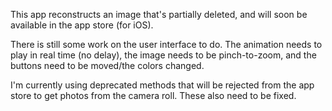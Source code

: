 

This app reconstructs an image that's partially deleted, and will soon be
available in the app store (for iOS).

There is still some work on the user interface to do. The animation needs to
play in real time (no delay), the image needs to be pinch-to-zoom, and the
buttons need to be moved/the colors changed. 

I'm currently using deprecated methods that will be rejected from the app store
to get photos from the camera roll. These also need to be fixed.





